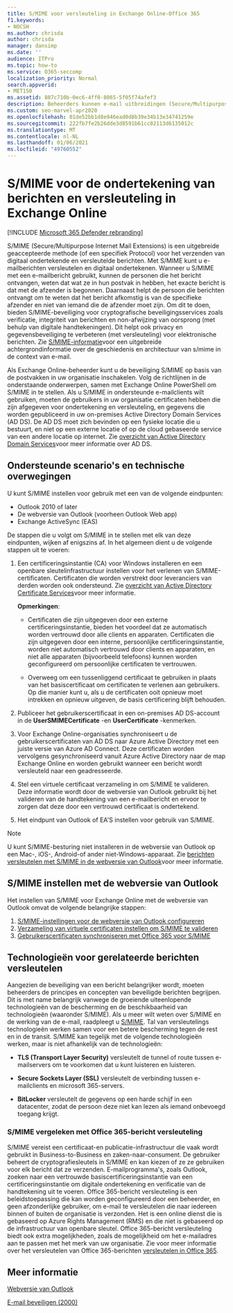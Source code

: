 ```yaml
---
title: S/MIME voor versleuteling in Exchange Online-Office 365
f1.keywords:
- NOCSH
ms.author: chrisda
author: chrisda
manager: dansimp
ms.date: ''
audience: ITPro
ms.topic: how-to
ms.service: O365-seccomp
localization_priority: Normal
search.appverid:
- MET150
ms.assetid: 887c710b-0ec6-4ff0-8065-5f05f74afef3
description: Beheerders kunnen e-mail uitbreidingen (Secure/Multipurpose Internet Mail Extensions) in Exchange Online leren gebruiken voor het versleutelen van e-mailberichten en deze digitaal ondertekenen.
ms.custom: seo-marvel-apr2020
ms.openlocfilehash: 01de52bb1d8e946ead0d8b39e34b13e34741259e
ms.sourcegitcommit: 222fb7fe2b26dde3d8591b61cc02113d6135012c
ms.translationtype: MT
ms.contentlocale: nl-NL
ms.lasthandoff: 01/06/2021
ms.locfileid: "49760552"
---
```

# <a name="smime-for-message-signing-and-encryption-in-exchange-online"></a>S/MIME voor de ondertekening van berichten en versleuteling in Exchange Online

[!INCLUDE [Microsoft 365 Defender rebranding](../includes/microsoft-defender-for-office.md)]


S/MIME (Secure/Multipurpose Internet Mail Extensions) is een uitgebreide geaccepteerde methode (of een specifiek Protocol) voor het verzenden van digitaal ondertekende en versleutelde berichten. Met S/MIME kunt u e-mailberichten versleutelen en digitaal ondertekenen. Wanneer u S/MIME met een e-mailbericht gebruikt, kunnen de personen die het bericht ontvangen, weten dat wat ze in hun postvak in hebben, het exacte bericht is dat met de afzender is begonnen. Daarnaast helpt de persoon die berichten ontvangt om te weten dat het bericht afkomstig is van de specifieke afzender en niet van iemand die de afzender moet zijn. Om dit te doen, bieden S/MIME-beveiliging voor cryptografische beveiligingsservices zoals verificatie, integriteit van berichten en non-afwijzing van oorsprong (met behulp van digitale handtekeningen). Dit helpt ook privacy en gegevensbeveiliging te verbeteren (met versleuteling) voor elektronische berichten. Zie [S/MIME-informatie](https://docs.microsoft.com/previous-versions/tn-archive/aa995740(v=exchg.65))voor een uitgebreide achtergrondinformatie over de geschiedenis en architectuur van s/mime in de context van e-mail.

Als Exchange Online-beheerder kunt u de beveiliging S/MIME op basis van de postvakken in uw organisatie inschakelen. Volg de richtlijnen in de onderstaande onderwerpen, samen met Exchange Online PowerShell om S/MIME in te stellen. Als u S/MIME in ondersteunde e-mailclients wilt gebruiken, moeten de gebruikers in uw organisatie certificaten hebben die zijn afgegeven voor ondertekening en versleuteling, en gegevens die worden gepubliceerd in uw on-premises Active Directory Domain Services (AD DS). De AD DS moet zich bevinden op een fysieke locatie die u bestuurt, en niet op een externe locatie of op de cloud gebaseerde service van een andere locatie op internet. Zie [overzicht van Active Directory Domain Services](https://docs.microsoft.com/windows-server/identity/ad-ds/get-started/virtual-dc/active-directory-domain-services-overview)voor meer informatie over AD DS.

## <a name="supported-scenarios-and-technical-considerations"></a>Ondersteunde scenario's en technische overwegingen

U kunt S/MIME instellen voor gebruik met een van de volgende eindpunten:

- Outlook 2010 of later
- De webversie van Outlook (voorheen Outlook Web app)
- Exchange ActiveSync (EAS)

De stappen die u volgt om S/MIME in te stellen met elk van deze eindpunten, wijken af enigszins af. In het algemeen dient u de volgende stappen uit te voeren:

1. Een certificeringsinstantie (CA) voor Windows installeren en een openbare sleutelinfrastructuur instellen voor het verlenen van S/MIME-certificaten. Certificaten die worden verstrekt door leveranciers van derden worden ook ondersteund. Zie [overzicht van Active Directory Certificate Services](https://docs.microsoft.com/previous-versions/windows/it-pro/windows-server-2012-r2-and-2012/hh831740(v=ws.11))voor meer informatie.

   **Opmerkingen**:

   - Certificaten die zijn uitgegeven door een externe certificeringsinstantie, bieden het voordeel dat ze automatisch worden vertrouwd door alle clients en apparaten. Certificaten die zijn uitgegeven door een interne, persoonlijke certificeringsinstantie, worden niet automatisch vertrouwd door clients en apparaten, en niet alle apparaten (bijvoorbeeld telefoons) kunnen worden geconfigureerd om persoonlijke certificaten te vertrouwen.

   - Overweeg om een tussenliggend certificaat te gebruiken in plaats van het basiscertificaat om certificaten te verlenen aan gebruikers. Op die manier kunt u, als u de certificaten ooit opnieuw moet intrekken en opnieuw uitgeven, de basis certificering blijft behouden.

2. Publiceer het gebruikerscertificaat in een on-premises AD DS-account in de **UserSMIMECertificate** -en **UserCertificate** -kenmerken.

3. Voor Exchange Online-organisaties synchroniseert u de gebruikerscertificaten van AD DS naar Azure Active Directory met een juiste versie van Azure AD Connect. Deze certificaten worden vervolgens gesynchroniseerd vanuit Azure Active Directory naar de map Exchange Online en worden gebruikt wanneer een bericht wordt versleuteld naar een geadresseerde.

4. Stel een virtuele certificaat verzameling in om S/MIME te valideren. Deze informatie wordt door de webversie van Outlook gebruikt bij het valideren van de handtekening van een e-mailbericht en ervoor te zorgen dat deze door een vertrouwd certificaat is ondertekend.

5. Het eindpunt van Outlook of EA'S instellen voor gebruik van S/MIME.

> [!NOTE]
> U kunt S/MIME-besturing niet installeren in de webversie van Outlook op een Mac-, iOS-, Android-of ander niet-Windows-apparaat. Zie [berichten versleutelen met S/MIME in de webversie van Outlook](https://support.microsoft.com/office/878c79fc-7088-4b39-966f-14512658f480)voor meer informatie.

## <a name="set-up-smime-with-outlook-on-the-web"></a>S/MIME instellen met de webversie van Outlook

Het instellen van S/MIME voor Exchange Online met de webversie van Outlook omvat de volgende belangrijke stappen:

1. [S/MIME-instellingen voor de webversie van Outlook configureren](configure-s-mime-settings-for-outlook-web-app.md)
2. [Verzameling van virtuele certificaten instellen om S/MIME te valideren](set-up-virtual-certificate-collection-to-validate-s-mime.md)
3. [Gebruikerscertificaten synchroniseren met Office 365 voor S/MIME](sync-user-certificates-to-office-365-for-s-mime.md)

## <a name="related-message-encryption-technologies"></a>Technologieën voor gerelateerde berichten versleutelen

Aangezien de beveiliging van een bericht belangrijker wordt, moeten beheerders de principes en concepten van beveiligde berichten begrijpen. Dit is met name belangrijk vanwege de groeiende uiteenlopende technologieën van de bescherming en de beschikbaarheid van technologieën (waaronder S/MIME). Als u meer wilt weten over S/MIME en de werking van de e-mail, raadpleegt u [S/MIME](https://docs.microsoft.com/previous-versions/tn-archive/aa995740(v=exchg.65)). Tal van versleutelings technologieën werken samen voor een betere bescherming tegen de rest en in de transit. S/MIME kan tegelijk met de volgende technologieën werken, maar is niet afhankelijk van de technologieën:

- **TLS (Transport Layer Security)** versleutelt de tunnel of route tussen e-mailservers om te voorkomen dat u kunt luisteren en luisteren.

- **Secure Sockets Layer (SSL)** versleutelt de verbinding tussen e-mailclients en microsoft 365-servers.

- **BitLocker** versleutelt de gegevens op een harde schijf in een datacenter, zodat de persoon deze niet kan lezen als iemand onbevoegd toegang krijgt.

### <a name="smime-compared-with-office-365-message-encryption"></a>S/MIME vergeleken met Office 365-bericht versleuteling

S/MIME vereist een certificaat-en publicatie-infrastructuur die vaak wordt gebruikt in Business-to-Business en zaken-naar-consument. De gebruiker beheert de cryptografiesleutels in S/MIME en kan kiezen of ze ze gebruiken voor elk bericht dat ze verzenden. E-mailprogramma's, zoals Outlook, zoeken naar een vertrouwde basiscertificeringsinstantie van een certificeringsinstantie om digitale ondertekening en verificatie van de handtekening uit te voeren. Office 365-bericht versleuteling is een beleidstoepassing die kan worden geconfigureerd door een beheerder, en geen afzonderlijke gebruiker, om e-mail te versleutelen die naar iedereen binnen of buiten de organisatie is verzonden. Het is een online dienst die is gebaseerd op Azure Rights Management (RMS) en die niet is gebaseerd op de infrastructuur van openbare sleutel. Office 365-bericht versleuteling biedt ook extra mogelijkheden, zoals de mogelijkheid om het e-mailadres aan te passen met het merk van uw organisatie. Zie voor meer informatie over het versleutelen van Office 365-berichten [versleutelen in Office 365](https://docs.microsoft.com/microsoft-365/compliance/encryption).

## <a name="more-information"></a>Meer informatie

[Webversie van Outlook](https://docs.microsoft.com/exchange/exchange-admin-center)

[E-mail beveiligen (2000)](https://docs.microsoft.com/previous-versions/windows/it-pro/windows-2000-server/cc962043(v=technet.10))
